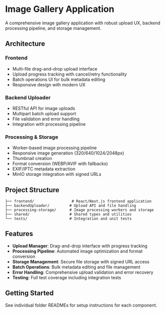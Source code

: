 # Image Gallery Application

A comprehensive image gallery application with robust upload UX, backend processing pipeline, and storage management.

## Architecture

### Frontend
- Multi-file drag-and-drop upload interface
- Upload progress tracking with cancel/retry functionality
- Batch operations UI for bulk metadata editing
- Responsive design with modern UX

### Backend Uploader
- RESTful API for image uploads
- Multipart batch upload support
- File validation and error handling
- Integration with processing pipeline

### Processing & Storage
- Worker-based image processing pipeline
- Responsive image generation (320/640/1024/2048px)
- Thumbnail creation
- Format conversion (WEBP/AVIF with fallbacks)
- EXIF/IPTC metadata extraction
- MinIO storage integration with signed URLs

## Project Structure

```
├── frontend/                 # React/Next.js frontend application
├── backendUploader/         # Upload API and file handling
├── processing-storage/      # Image processing workers and storage
├── shared/                  # Shared types and utilities
└── tests/                   # Integration and unit tests
```

## Features

- **Upload Manager**: Drag-and-drop interface with progress tracking
- **Processing Pipeline**: Automated image optimization and format conversion
- **Storage Management**: Secure file storage with signed URL access
- **Batch Operations**: Bulk metadata editing and file management
- **Error Handling**: Comprehensive upload validation and error recovery
- **Testing**: Full test coverage including integration tests

## Getting Started

See individual folder READMEs for setup instructions for each component.
